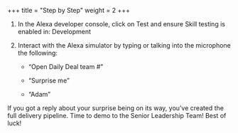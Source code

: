 +++
title = "Step by Step"
weight = 2
+++

1. In the Alexa developer console, click on Test and ensure Skill testing is enabled in: Development

2. Interact with the Alexa simulator by typing or talking into the microphone the following:

    - “Open Daily Deal team #”

    - “Surprise me”

    - “Adam”

If you got a reply about your surprise being on its way, you’ve created the full delivery pipeline. Time to demo to the Senior Leadership Team! Best of luck!
